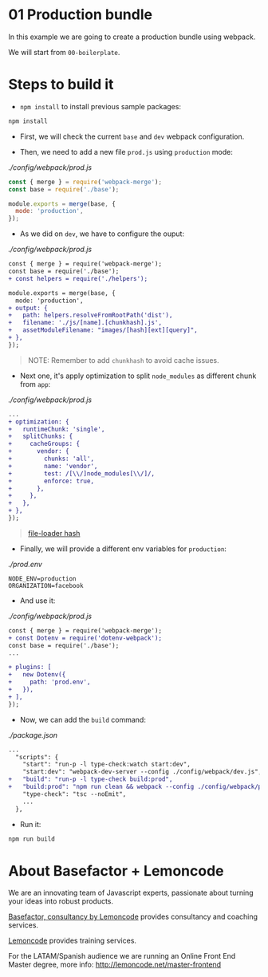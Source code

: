 # 01 Production bundle

In this example we are going to create a production bundle using webpack.

We will start from `00-boilerplate`.

# Steps to build it

- `npm install` to install previous sample packages:

```bash
npm install
```

- First, we will check the current `base` and `dev` webpack configuration.

- Then, we need to add a new file `prod.js` using `production` mode:

_./config/webpack/prod.js_

```javascript
const { merge } = require('webpack-merge');
const base = require('./base');

module.exports = merge(base, {
  mode: 'production',
});

```

- As we did on `dev`, we have to configure the ouput:

_./config/webpack/prod.js_

```diff
const { merge } = require('webpack-merge');
const base = require('./base');
+ const helpers = require('./helpers');

module.exports = merge(base, {
  mode: 'production',
+ output: {
+   path: helpers.resolveFromRootPath('dist'),
+   filename: './js/[name].[chunkhash].js',
+   assetModuleFilename: "images/[hash][ext][query]",
+ },
});

```

> NOTE: Remember to add `chunkhash` to avoid cache issues.

- Next one, it's apply optimization to split `node_modules` as different chunk from `app`:

_./config/webpack/prod.js_

```diff
...
+ optimization: {
+   runtimeChunk: 'single',
+   splitChunks: {
+     cacheGroups: {
+       vendor: {
+         chunks: 'all',
+         name: 'vendor',
+         test: /[\\/]node_modules[\\/]/,
+         enforce: true,
+       },
+     },
+   },
+ },
});

```

> [file-loader hash](https://webpack.js.org/loaders/file-loader/#hash)

- Finally, we will provide a different env variables for `production`:

_./prod.env_

```env
NODE_ENV=production
ORGANIZATION=facebook

```

- And use it:

_./config/webpack/prod.js_

```diff
const { merge } = require('webpack-merge');
+ const Dotenv = require('dotenv-webpack');
const base = require('./base');
...

+ plugins: [
+   new Dotenv({
+     path: 'prod.env',
+   }),
+ ],
});

```

- Now, we can add the `build` command:

_./package.json_

```diff
...
  "scripts": {
    "start": "run-p -l type-check:watch start:dev",
    "start:dev": "webpack-dev-server --config ./config/webpack/dev.js",
+   "build": "run-p -l type-check build:prod",
+   "build:prod": "npm run clean && webpack --config ./config/webpack/prod.js",
    "type-check": "tsc --noEmit",
    ...
  },
```

- Run it:

```bash
npm run build
```

# About Basefactor + Lemoncode

We are an innovating team of Javascript experts, passionate about turning your ideas into robust products.

[Basefactor, consultancy by Lemoncode](http://www.basefactor.com) provides consultancy and coaching services.

[Lemoncode](http://lemoncode.net/services/en/#en-home) provides training services.

For the LATAM/Spanish audience we are running an Online Front End Master degree, more info: http://lemoncode.net/master-frontend
